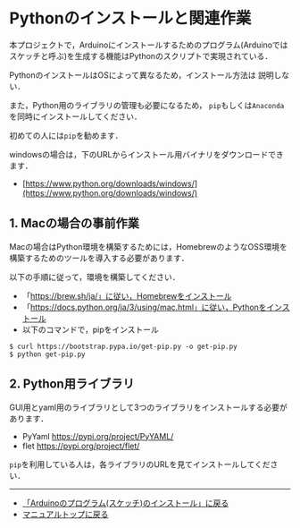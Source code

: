 # Pythonのインストールと関連作業

本プロジェクトで，Arduinoにインストールするためのプログラム(Arduinoではスケッチと呼ぶ)を生成する機能はPythonのスクリプトで実現されている．

PythonのインストールはOSによって異なるため，インストール方法は
説明しない．

また，Python用のライブラリの管理も必要になるため，
``pip``もしくは``Anaconda``を同時にインストールしてください．

初めての人には``pip``を勧めます．

windowsの場合は，下のURLからインストール用バイナリをダウンロードできます．

- [https://www.python.org/downloads/windows/](https://www.python.org/downloads/windows/)



## 1. Macの場合の事前作業
Macの場合はPython環境を構築するためには，HomebrewのようなOSS環境を構築するためのツールを導入する必要があります．

以下の手順に従って，環境を構築してください．

- 「https://brew.sh/ja/」に従い，Homebrewをインストール
- 「https://docs.python.org/ja/3/using/mac.html」に従い，Pythonをインストール
- 以下のコマンドで，pipをインストール

```
$ curl https://bootstrap.pypa.io/get-pip.py -o get-pip.py
$ python get-pip.py
```

## 2. Python用ライブラリ

GUI用とyaml用のライブラリとして3つのライブラリをインストールする必要があります．

- PyYaml https://pypi.org/project/PyYAML/
- flet https://pypi.org/project/flet/

``pip``を利用している人は，各ライブラリのURLを見てインストールしてください．



***

- [「Arduinoのプログラム(スケッチ)のインストール」に戻る](スケッチのコンパイルとインストール.md)
- [マニュアルトップに戻る](../Manual.md)

